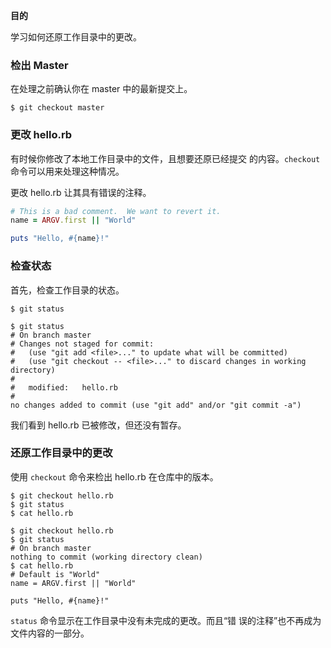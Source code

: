 
**目的**

学习如何还原工作目录中的更改。

### 检出 Master

在处理之前确认你在 master 中的最新提交上。

```
$ git checkout master
```

### 更改 hello.rb

有时候你修改了本地工作目录中的文件，且想要还原已经提交
的内容。`checkout` 命令可以用来处理这种情况。

更改 hello.rb 让其具有错误的注释。

```ruby
# This is a bad comment.  We want to revert it.
name = ARGV.first || "World"

puts "Hello, #{name}!"
```

### 检查状态

首先，检查工作目录的状态。

```
$ git status
```

```
$ git status
# On branch master
# Changes not staged for commit:
#   (use "git add <file>..." to update what will be committed)
#   (use "git checkout -- <file>..." to discard changes in working directory)
#
#   modified:   hello.rb
#
no changes added to commit (use "git add" and/or "git commit -a")
```

我们看到 hello.rb 已被修改，但还没有暂存。

### 还原工作目录中的更改

使用 `checkout` 命令来检出 hello.rb 在仓库中的版本。

```
$ git checkout hello.rb
$ git status
$ cat hello.rb
```

```
$ git checkout hello.rb
$ git status
# On branch master
nothing to commit (working directory clean)
$ cat hello.rb
# Default is "World"
name = ARGV.first || "World"

puts "Hello, #{name}!"
```

`status` 命令显示在工作目录中没有未完成的更改。而且“错
误的注释”也不再成为文件内容的一部分。

